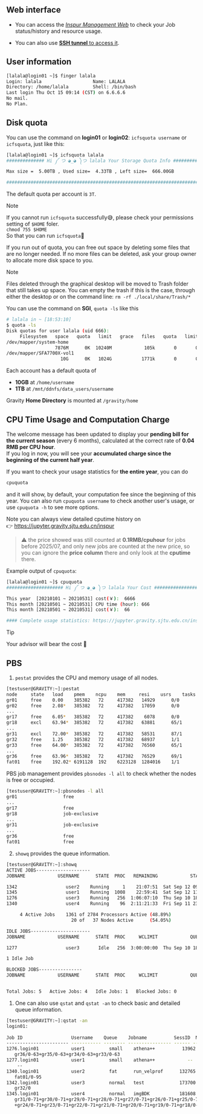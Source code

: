 
## Web interface

- You can access the [*Inspur Management Web*](https://gravity.sjtu.edu.cn/inspur/) to check your Job status/history and resource usage.

- You can also use [**SSH tunnel** to access it](/Advanced/status_website?id=ssh-tunnel-access).


## User information

```bash
[lalala@login01 ~]$ finger lalala
Login: lalala         			Name: LALALA
Directory: /home/lalala         Shell: /bin/bash
Last login Thu Oct 15 09:14 (CST) on 6.6.6.6
No mail.
No Plan.
```

## Disk quota

You can use the command on **login01** or **login02**: `icfsquota username` or `icfsquota`, just like this: 

```bash
[lalala@login01 ~]$ icfsquota lalala
############## Hi ༼ つ ◕_◕ ༽つ lalala Your Storage Quota Info ################

Max size =  5.00TB , Used size=  4.33TB , Left size=  666.00GB 

################################################################################
```

The default quota per account is `3T`.  

> [!NOTE]
> If you cannot run `icfsquota` successfully😅, please check your permissions setting of `$HOME` foler.   
> `chmod 755 $HOME`   
> So that you can run `icfsquota`🥳
> 

If you run out of quota, you can free out space by deleting some files that are no longer needed. If no more files can be deleted, ask your group owner to allocate more disk space to you.

> [!NOTE]
> Files deleted through the graphical desktop will be moved to Trash folder that still takes up space. You can empty the trash if this is the case, through either the desktop or on the command line:
> `rm -rf ./local/share/Trash/*`
> 

You can use the command on **SGI**, `quota -ls` like this

```bash
# lalala in ~ [18:53:10] 
$ quota -ls
Disk quotas for user lalala (uid 666): 
     Filesystem   space   quota   limit   grace   files   quota   limit   grace
/dev/mapper/system-home
                  7876M      0K  10240M            105k       0       0        
/dev/mapper/SFA7700X-vol1
                    10G      0K   1024G           1771k       0       0   
```

Each account has a default quota of 

- **10GB** at `/home/username`
- **1TB** at `/mnt/ddnfs/data_users/username`

Gravity **Home Directory** is mounted at `/gravity/home`  

## CPU Time Usage and Computation Charge

The welcome message has been updated to display your **pending bill for the current season** (every 6 months), calculated at the correct rate of **0.04 RMB per CPU hour**.  
If you log in now, you will see your **accumulated charge since the beginning of the current half year**.


If you want to check your usage statistics for **the entire year**, you can do 

```bash
cpuquota
```

and it will show, by default, your computation fee since the beginning of this year. You can also run `cpuquota username` to check another user's usage, or use `cpuquota -h` to see more options.

Note you can always view detailed cputime history on   
👉 https://jupyter.gravity.sjtu.edu.cn/inspur  
> ⚠️ the price showed was still counted at **0.1RMB/cpuhour** for jobs before 2025/07, and only new jobs are counted at the new price, so you can ignore the **price column** there and only look at the **cputime** there.

Example output of `cpuquota`:

```bash
[lalala@login01 ~]$ cpuquota 
##################### Hi ༼ つ ◕_◕ ༽つ lalala Your Cost #########################

This year  [20210101 ~ 20210531] cost(￥):  6666  
This month [20210501 ~ 20210531] CPU time (hour): 666
This month [20210501 ~ 20210531] cost(￥):  66 

#### Complete usage statistics: https://jupyter.gravity.sjtu.edu.cn/inspur/ #####
```

> [!TIP]  
> Your advisor will bear the cost 🥳


## PBS 

1. `pestat` provides the CPU and memory usage of all nodes.   

```bash
[testuser@GRAVITY:~]:pestat
node	 state	 load	 pmem	 ncpu	 mem	 resi	 usrs	 tasks	 jobids/users
gr01	 free 	 0.00 	 385382	  72	 417382	  14929 	 0/0 	   0
gr02	 free 	 2.08*	 385382	  72	 417382	  17059 	 0/0 	   0
...
gr17	 free 	 6.05*	 385382	  72	 417382	   6078 	 0/0 	   0
gr18	 excl 	 63.94*	 385382	  72	 417382	  63881 	 65/1 	   1 	 [1345:user1]
...
gr31	 excl 	 72.00*	 385382	  72	 417382	  58531 	 87/1 	   1 	 [1345:user1]
gr32	 free 	 1.25 	 385382	  72	 417382	  68937 	 1/1 	   1 	 [1342:user2]
gr33	 free 	 64.00*	 385382	  72	 417382	  76560 	 65/1 	   1 	 [1276:user3]
...
gr36	 free 	 63.96*	 385382	  72	 417382	  76529 	 69/1 	   1 	 [1276:user3]
fat01	 free 	 192.02* 6191128  192	 6223128  1284016 	 1/1 	   1 	 [1340:user4]
```

PBS job management provides `pbsnodes -l all` to check whether the nodes is free or occupied.

```bash
[testuser@GRAVITY:~]:pbsnodes -l all
gr01                 free
...
gr17                 free
gr18                 job-exclusive
...
gr31                 job-exclusive
...
gr36                 free
fat01                free
```

2. `showq` provides the queue information.

```bash
[testuser@GRAVITY:~]:showq
ACTIVE JOBS--------------------
JOBNAME            USERNAME      STATE  PROC   REMAINING            STARTTIME

1342                  user2    Running     1    21:07:51  Sat Sep 12 09:12:13
1345                  user1    Running  1008    22:59:41  Sat Sep 12 11:04:03
1276                  user3    Running   256  1:06:07:10  Thu Sep 10 18:11:32
1340                  user4    Running    96  2:11:21:33  Fri Sep 11 23:25:55

     4 Active Jobs    1361 of 2784 Processors Active (48.89%)
                        20 of   37 Nodes Active      (54.05%)

IDLE JOBS----------------------
JOBNAME            USERNAME      STATE  PROC     WCLIMIT            QUEUETIME

1277                  user3       Idle   256  3:00:00:00  Thu Sep 10 18:11:29

1 Idle Job

BLOCKED JOBS----------------
JOBNAME            USERNAME      STATE  PROC     WCLIMIT            QUEUETIME


Total Jobs: 5   Active Jobs: 4   Idle Jobs: 1   Blocked Jobs: 0
```

1. One can also use `qstat` and `qstat -an` to check basic and detailed queue information.

```bash
[testuser@GRAVITY:~]:qstat -an
login01:
                                                                                  Req'd       Req'd       Elap
Job ID                  Username    Queue    Jobname          SessID  NDS   TSK   Memory      Time    S   Time
----------------------- ----------- -------- ---------------- ------ ----- ------ --------- --------- - ---------
1276.login01            user1         small    athena++          13962     4    256       --   72:00:00 R  42:01:48
   gr36/0-63+gr35/0-63+gr34/0-63+gr33/0-63
1277.login01            user1         small    athena++            --      4    256       --   72:00:00 Q       --
    --
1340.login01            user2         fat      run_velprof      132765     1     96    1800gb  72:00:00 R  12:47:25
   fat01/0-95
1342.login01            user3         normal   test             173700     1      1       --   24:00:00 R  03:01:07
   gr32/0
1345.login01            user4         normal   imgBDK           181608    14   1008       --   24:00:00 R  01:09:17
   gr31/0-71+gr30/0-71+gr29/0-71+gr28/0-71+gr27/0-71+gr26/0-71+gr25/0-71
   +gr24/0-71+gr23/0-71+gr22/0-71+gr21/0-71+gr20/0-71+gr19/0-71+gr18/0-71
```

